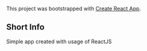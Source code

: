 This project was bootstrapped with [Create React App](https://github.com/facebookincubator/create-react-app).



## Short Info
Simple app created with usage of ReactJS


